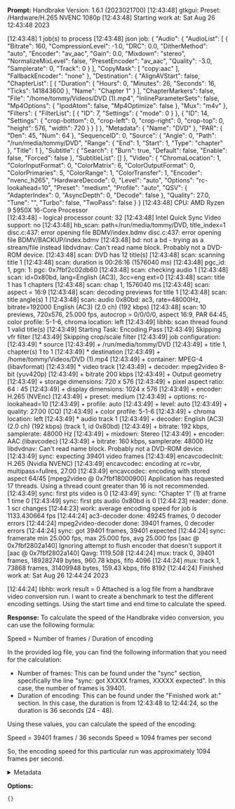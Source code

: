 **Prompt:**
Handbrake Version: 1.6.1 (2023021700)
[12:43:48] gtkgui: Preset: /Hardware/H.265 NVENC 1080p
[12:43:48] Starting work at: Sat Aug 26 12:43:48 2023

[12:43:48] 1 job(s) to process
[12:43:48] json job:
{
    "Audio": {
        "AudioList": [
            {
                "Bitrate": 160,
                "CompressionLevel": -1.0,
                "DRC": 0.0,
                "DitherMethod": "auto",
                "Encoder": "av_aac",
                "Gain": 0.0,
                "Mixdown": "stereo",
                "NormalizeMixLevel": false,
                "PresetEncoder": "av_aac",
                "Quality": -3.0,
                "Samplerate": 0,
                "Track": 0
            }
        ],
        "CopyMask": [
            "copy:aac"
        ],
        "FallbackEncoder": "none"
    },
    "Destination": {
        "AlignAVStart": false,
        "ChapterList": [
            {
                "Duration": {
                    "Hours": 0,
                    "Minutes": 26,
                    "Seconds": 16,
                    "Ticks": 141843600
                },
                "Name": "Chapter 1"
            }
        ],
        "ChapterMarkers": false,
        "File": "/home/tommy/Videos/DVD (1).mp4",
        "InlineParameterSets": false,
        "Mp4Options": {
            "IpodAtom": false,
            "Mp4Optimize": false
        },
        "Mux": "m4v"
    },
    "Filters": {
        "FilterList": [
            {
                "ID": 7,
                "Settings": {
                    "mode": 0
                }
            },
            {
                "ID": 14,
                "Settings": {
                    "crop-bottom": 0,
                    "crop-left": 0,
                    "crop-right": 0,
                    "crop-top": 0,
                    "height": 576,
                    "width": 720
                }
            }
        ]
    },
    "Metadata": {
        "Name": "DVD"
    },
    "PAR": {
        "Den": 45,
        "Num": 64
    },
    "SequenceID": 0,
    "Source": {
        "Angle": 0,
        "Path": "/run/media/tommy/DVD",
        "Range": {
            "End": 1,
            "Start": 1,
            "Type": "chapter"
        },
        "Title": 1
    },
    "Subtitle": {
        "Search": {
            "Burn": true,
            "Default": false,
            "Enable": false,
            "Forced": false
        },
        "SubtitleList": []
    },
    "Video": {
        "ChromaLocation": 1,
        "ColorInputFormat": 0,
        "ColorMatrix": 6,
        "ColorOutputFormat": 0,
        "ColorPrimaries": 5,
        "ColorRange": 1,
        "ColorTransfer": 1,
        "Encoder": "nvenc_h265",
        "HardwareDecode": 0,
        "Level": "auto",
        "Options": "rc-lookahead=10",
        "Preset": "medium",
        "Profile": "auto",
        "QSV": {
            "AdapterIndex": 0,
            "AsyncDepth": 0,
            "Decode": false
        },
        "Quality": 27.0,
        "Tune": "",
        "Turbo": false,
        "TwoPass": false
    }
}
[12:43:48] CPU: AMD Ryzen 9 5950X 16-Core Processor            
[12:43:48]  - logical processor count: 32
[12:43:48] Intel Quick Sync Video support: no
[12:43:48] hb_scan: path=/run/media/tommy/DVD, title_index=1
disc.c:437: error opening file BDMV/index.bdmv
disc.c:437: error opening file BDMV/BACKUP/index.bdmv
[12:43:48] bd: not a bd - trying as a stream/file instead
libdvdnav: Can't read name block. Probably not a DVD-ROM device.
[12:43:48] scan: DVD has 12 title(s)
[12:43:48] scan: scanning title 1
[12:43:48] scan: duration is 00:26:16 (1576040 ms)
[12:43:48] pgc_id: 1, pgn: 1: pgc: 0x7fbf2c02db60
[12:43:48] scan: checking audio 1
[12:43:48] scan: id=0x80bd, lang=English (AC3), 3cc=eng ext=0
[12:43:48] scan: title 1 has 1 chapters
[12:43:48] scan: chap 1, 1576040 ms
[12:43:48] scan: aspect = 16:9
[12:43:48] scan: decoding previews for title 1
[12:43:48] scan: title angle(s) 1
[12:43:48] scan: audio 0x80bd: ac3, rate=48000Hz, bitrate=192000 English (AC3) (2.0 ch) (192 kbps)
[12:43:48] scan: 10 previews, 720x576, 25.000 fps, autocrop = 0/0/0/0, aspect 16:9, PAR 64:45, color profile: 5-1-6, chroma location: left
[12:43:49] libhb: scan thread found 1 valid title(s)
[12:43:49] Starting Task: Encoding Pass
[12:43:49] Skipping vfr filter
[12:43:49] Skipping crop/scale filter
[12:43:49] job configuration:
[12:43:49]  * source
[12:43:49]    + /run/media/tommy/DVD
[12:43:49]    + title 1, chapter(s) 1 to 1
[12:43:49]  * destination
[12:43:49]    + /home/tommy/Videos/DVD (1).mp4
[12:43:49]    + container: MPEG-4 (libavformat)
[12:43:49]  * video track
[12:43:49]    + decoder: mpeg2video 8-bit (yuv420p)
[12:43:49]      + bitrate 200 kbps
[12:43:49]    + Output geometry
[12:43:49]      + storage dimensions: 720 x 576
[12:43:49]      + pixel aspect ratio: 64 : 45
[12:43:49]      + display dimensions: 1024 x 576
[12:43:49]    + encoder: H.265 (NVEnc)
[12:43:49]      + preset:  medium
[12:43:49]      + options: rc-lookahead=10
[12:43:49]      + profile: auto
[12:43:49]      + level:   auto
[12:43:49]      + quality: 27.00 (CQ)
[12:43:49]      + color profile: 5-1-6
[12:43:49]      + chroma location: left
[12:43:49]  * audio track 1
[12:43:49]    + decoder: English (AC3) (2.0 ch) (192 kbps) (track 1, id 0x80bd)
[12:43:49]      + bitrate: 192 kbps, samplerate: 48000 Hz
[12:43:49]    + mixdown: Stereo
[12:43:49]    + encoder: AAC (libavcodec)
[12:43:49]      + bitrate: 160 kbps, samplerate: 48000 Hz
libdvdnav: Can't read name block. Probably not a DVD-ROM device.
[12:43:49] sync: expecting 39401 video frames
[12:43:49] encavcodecInit: H.265 (Nvidia NVENC)
[12:43:49] encavcodec: encoding at rc=vbr, multipass=fullres, 27.00
[12:43:49] encavcodec: encoding with stored aspect 64/45
[mpeg2video @ 0x7fbf18000900] Application has requested 17 threads. Using a thread count greater than 16 is not recommended.
[12:43:49] sync: first pts video is 0
[12:43:49] sync: "Chapter 1" (1) at frame 1 time 0
[12:43:49] sync: first pts audio 0x80bd is 0
[12:44:23] reader: done. 1 scr changes
[12:44:23] work: average encoding speed for job is 1133.430664 fps
[12:44:24] ac3-decoder done: 49245 frames, 0 decoder errors
[12:44:24] mpeg2video-decoder done: 39401 frames, 0 decoder errors
[12:44:24] sync: got 39401 frames, 39401 expected
[12:44:24] sync: framerate min 25.000 fps, max 25.000 fps, avg 25.000 fps
[aac @ 0x7fbf2802a140] Ignoring attempt to flush encoder that doesn't support it
[aac @ 0x7fbf2802a140] Qavg: 1119.508
[12:44:24] mux: track 0, 39401 frames, 189282749 bytes, 960.78 kbps, fifo 4096
[12:44:24] mux: track 1, 73868 frames, 31409948 bytes, 159.43 kbps, fifo 8192
[12:44:24] Finished work at: Sat Aug 26 12:44:24 2023

[12:44:24] libhb: work result = 0
 Attached is a log file from a handbrave video conversion run. I want  to create a benchmark to test the different encoding settings. Using the start time and end time to calculate the speed.

**Response:**
To calculate the speed of the Handbrake video conversion, you can use the following formula:

Speed = Number of frames / Duration of encoding

In the provided log file, you can find the following information that you need for the calculation:

- Number of frames: This can be found under the "sync" section, specifically the line "sync: got XXXXX frames, XXXXX expected". In this case, the number of frames is 39401.
- Duration of encoding: This can be found under the "Finished work at:" section. In this case, the duration is from 12:43:48 to 12:44:24, so the duration is 36 seconds (24 - 48).

Using these values, you can calculate the speed of the encoding:

Speed = 39401 frames / 36 seconds
Speed ≈ 1094 frames per second

So, the encoding speed for this particular run was approximately 1094 frames per second.

<details><summary>Metadata</summary>

- Duration: 5985 ms
- Datetime: 2023-08-26T12:10:44.774853
- Model: gpt-3.5-turbo-0613

</details>

**Options:**
```json
{}
```

